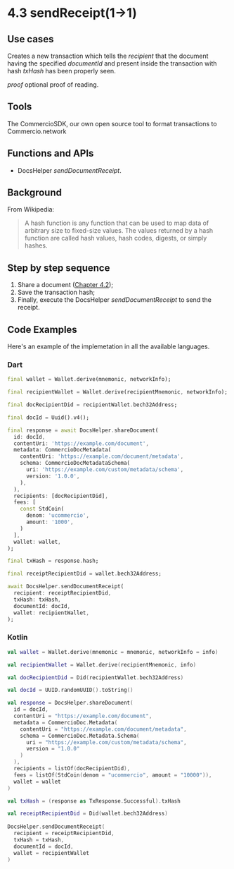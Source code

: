 # 4.3 sendReceipt(1->1)

## Use cases
Creates a new transaction which tells the _recipient_ that the document having the specified _documentId_ and present inside the transaction with hash _txHash_ has been properly seen.

 _proof_ optional proof of reading.

## Tools
The CommercioSDK, our own open source tool to format transactions to Commercio.network

## Functions and APIs
- DocsHelper _sendDocumentReceipt_.

##  Background
From Wikipedia:
> A hash function is any function that can be used to map data of arbitrary size to fixed-size values. The values returned by a hash function are called hash values, hash codes, digests, or simply hashes.

## Step by step sequence
1. Share a document ([Chapter 4.2](4.2-chapter.md));
2. Save the transaction hash;
3. Finally, execute the DocsHelper _sendDocumentReceipt_ to send the receipt.

## Code Examples
Here's an example of the implemetation in all the available languages.

### Dart
```dart
final wallet = Wallet.derive(mnemonic, networkInfo);

final recipientWallet = Wallet.derive(recipientMnemonic, networkInfo);

final docRecipientDid = recipientWallet.bech32Address;

final docId = Uuid().v4();

final response = await DocsHelper.shareDocument(
  id: docId,
  contentUri: 'https://example.com/document',
  metadata: CommercioDocMetadata(
    contentUri: 'https://example.com/document/metadata',
    schema: CommercioDocMetadataSchema(
      uri: 'https://example.com/custom/metadata/schema',
      version: '1.0.0',
    ),
  ),
  recipients: [docRecipientDid],
  fees: [
    const StdCoin(
      denom: 'ucommercio',
      amount: '1000',
    )
  ],
  wallet: wallet,
);

final txHash = response.hash;

final receiptRecipientDid = wallet.bech32Address;

await DocsHelper.sendDocumentReceipt(
  recipient: receiptRecipientDid,
  txHash: txHash,
  documentId: docId,
  wallet: recipientWallet,
);
```

### Kotlin
```kotlin
val wallet = Wallet.derive(mnemonic = mnemonic, networkInfo = info)

val recipientWallet = Wallet.derive(recipientMnemonic, info)

val docRecipientDid = Did(recipientWallet.bech32Address)

val docId = UUID.randomUUID().toString()

val response = DocsHelper.shareDocument(
  id = docId,
  contentUri = "https://example.com/document",
  metadata = CommercioDoc.Metadata(
    contentUri = "https://example.com/document/metadata",
    schema = CommercioDoc.Metadata.Schema(
      uri = "https://example.com/custom/metadata/schema",
      version = "1.0.0"
    )
  ),
  recipients = listOf(docRecipientDid),
  fees = listOf(StdCoin(denom = "ucommercio", amount = "10000")),
  wallet = wallet
)

val txHash = (response as TxResponse.Successful).txHash

val receiptRecipientDid = Did(wallet.bech32Address)
    
DocsHelper.sendDocumentReceipt(
  recipient = receiptRecipientDid,
  txHash = txHash,
  documentId = docId,
  wallet = recipientWallet
)
```
